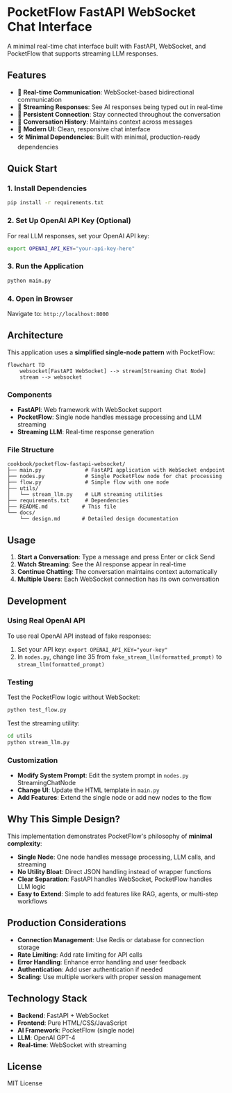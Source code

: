 # PocketFlow FastAPI WebSocket Chat Interface

A minimal real-time chat interface built with FastAPI, WebSocket, and PocketFlow that supports streaming LLM responses.

## Features

- 🚀 **Real-time Communication**: WebSocket-based bidirectional communication
- 📡 **Streaming Responses**: See AI responses being typed out in real-time
- 🔄 **Persistent Connection**: Stay connected throughout the conversation
- 💬 **Conversation History**: Maintains context across messages
- 🎨 **Modern UI**: Clean, responsive chat interface
- 🛠️ **Minimal Dependencies**: Built with minimal, production-ready dependencies

## Quick Start

### 1. Install Dependencies

```bash
pip install -r requirements.txt
```

### 2. Set Up OpenAI API Key (Optional)

For real LLM responses, set your OpenAI API key:

```bash
export OPENAI_API_KEY="your-api-key-here"
```

### 3. Run the Application

```bash
python main.py
```

### 4. Open in Browser

Navigate to: `http://localhost:8000`

## Architecture

This application uses a **simplified single-node pattern** with PocketFlow:

```mermaid
flowchart TD
    websocket[FastAPI WebSocket] --> stream[Streaming Chat Node]
    stream --> websocket
```

### Components

- **FastAPI**: Web framework with WebSocket support
- **PocketFlow**: Single node handles message processing and LLM streaming
- **Streaming LLM**: Real-time response generation

### File Structure

```
cookbook/pocketflow-fastapi-websocket/
├── main.py              # FastAPI application with WebSocket endpoint
├── nodes.py             # Single PocketFlow node for chat processing
├── flow.py              # Simple flow with one node
├── utils/
│   └── stream_llm.py    # LLM streaming utilities
├── requirements.txt     # Dependencies
├── README.md           # This file
└── docs/
    └── design.md       # Detailed design documentation
```

## Usage

1. **Start a Conversation**: Type a message and press Enter or click Send
2. **Watch Streaming**: See the AI response appear in real-time
3. **Continue Chatting**: The conversation maintains context automatically
4. **Multiple Users**: Each WebSocket connection has its own conversation

## Development

### Using Real OpenAI API

To use real OpenAI API instead of fake responses:

1. Set your API key: `export OPENAI_API_KEY="your-key"`
2. In `nodes.py`, change line 35 from `fake_stream_llm(formatted_prompt)` to `stream_llm(formatted_prompt)`

### Testing

Test the PocketFlow logic without WebSocket:

```bash
python test_flow.py
```

Test the streaming utility:

```bash
cd utils
python stream_llm.py
```

### Customization

- **Modify System Prompt**: Edit the system prompt in `nodes.py` StreamingChatNode
- **Change UI**: Update the HTML template in `main.py`
- **Add Features**: Extend the single node or add new nodes to the flow

## Why This Simple Design?

This implementation demonstrates PocketFlow's philosophy of **minimal complexity**:

- **Single Node**: One node handles message processing, LLM calls, and streaming
- **No Utility Bloat**: Direct JSON handling instead of wrapper functions
- **Clear Separation**: FastAPI handles WebSocket, PocketFlow handles LLM logic
- **Easy to Extend**: Simple to add features like RAG, agents, or multi-step workflows

## Production Considerations

- **Connection Management**: Use Redis or database for connection storage
- **Rate Limiting**: Add rate limiting for API calls
- **Error Handling**: Enhance error handling and user feedback
- **Authentication**: Add user authentication if needed
- **Scaling**: Use multiple workers with proper session management

## Technology Stack

- **Backend**: FastAPI + WebSocket
- **Frontend**: Pure HTML/CSS/JavaScript
- **AI Framework**: PocketFlow (single node)
- **LLM**: OpenAI GPT-4
- **Real-time**: WebSocket with streaming

## License

MIT License 
